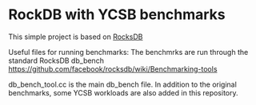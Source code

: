 # RockDB with YCSB benchmarks

This simple project is based on [RocksDB](https://github.com/facebook/rocksdb)

Useful files for running benchmarks:
The benchmrks are run through the standard RocksDB db_bench 
https://github.com/facebook/rocksdb/wiki/Benchmarking-tools

db_bench_tool.cc is the main db_bench file. In addition to the original benchmarks,
some YCSB workloads are also added in this repository.
